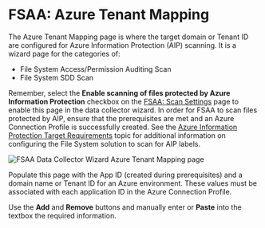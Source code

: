 # FSAA: Azure Tenant Mapping

The Azure Tenant Mapping page is where the target domain or Tenant ID are configured for Azure
Information Protection (AIP) scanning. It is a wizard page for the categories of:

- File System Access/Permission Auditing Scan
- File System SDD Scan

Remember, select the **Enable scanning of files protected by Azure Information Protection** checkbox
on the
[FSAA: Scan Settings](/docs/accessanalyzer/11.6/accessanalyzer/admin/datacollector/fsaa/scansettings.md)
page to enable this page in the data collector wizard. In order for FSAA to scan files protected by
AIP, ensure that the prerequisites are met and an Azure Connection Profile is successfully created.
See the
[Azure Information Protection Target Requirements](/docs/accessanalyzer/11.6/accessanalyzer/requirements/target/config/azureinformationprotection.md)
topic for additional information on configuring the File System solution to scan for AIP labels.

![FSAA Data Collector Wizard Azure Tenant Mapping page](/img/versioned_docs/accessanalyzer_11.6/accessanalyzer/admin/datacollector/fsaa/azuretenantmapping.webp)

Populate this page with the App ID (created during prerequisites) and a domain name or Tenant ID for
an Azure environment. These values must be associated with each application ID in the Azure
Connection Profile.

Use the **Add** and **Remove** buttons and manually enter or **Paste** into the textbox the required
information.

